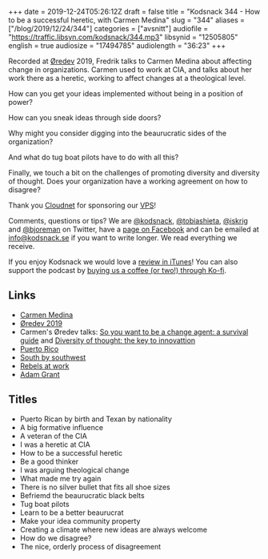 +++
date = 2019-12-24T05:26:12Z
draft = false
title = "Kodsnack 344 - How to be a successful heretic, with Carmen Medina"
slug = "344"
aliases = ["/blog/2019/12/24/344"]
categories = ["avsnitt"]
audiofile = "https://traffic.libsyn.com/kodsnack/344.mp3"
libsynid = "12505805"
english = true
audiosize = "17494785"
audiolength = "36:23"
+++

Recorded at [Øredev](https://oredev.org/) 2019, Fredrik talks to Carmen Medina about affecting change in organizations. Carmen used to work at CIA, and talks about her work there as a heretic, working to affect changes at a theological level.

How can you get your ideas implemented without being in a position of power?

How can you sneak ideas through side doors?

Why might you consider digging into the beaurucratic sides of the organization?

And what do tug boat pilots have to do with all this?

Finally, we touch a bit on the challenges of promoting diversity and diversity of thought. Does your organization have a working agreement on how to disagree?

Thank you [Cloudnet](http://www.cloudnet.se) for sponsoring our [VPS](http://en.wikipedia.org/wiki/Virtual_private_server)!

Comments, questions or tips? We are [@kodsnack](https://www.twitter.com/kodsnack), [@tobiashieta](https://www.twitter.com/tobiashieta), [@iskrig](https://www.twitter.com/iskrig) and [@bjoreman](https://www.twitter.com/bjoreman) on Twitter, have a [page on Facebook](https://www.facebook.com/kodsnack) and can be emailed at [info@kodsnack.se](mailto:info@kodsnack.se) if you want to write longer. We read everything we receive.

If you enjoy Kodsnack we would love a [review in iTunes](http://itunes.apple.com/se/podcast/kodsnack/id561631498?l=en)! You can also support the podcast by <a href="https://ko-fi.com/kodsnack" rel="payment">buying us a coffee (or two!) through Ko-fi</a>.

## Links ##
* [Carmen Medina](https://twitter.com/milouness)
* [Øredev 2019](https://oredev.org/)
* Carmen's Øredev talks: [So you want to be a change agent: a survival guide](https://oredev.org/sessions/so-you-want-to-be-a-change-agent-a-survival-guide) and [Diversity of thought: the key to innovattion](https://oredev.org/sessions/diversity-of-thought-the-key-to-innovation)
* [Puerto Rico](https://en.wikipedia.org/wiki/Puerto_Rico)
* [South by southwest](https://en.wikipedia.org/wiki/South_by_Southwest)
* [Rebels at work](https://www.amazon.com/Rebels-Work-Handbook-Leading-Change-ebook/dp/B00P9WL3WS)
* [Adam Grant](https://en.wikipedia.org/wiki/Adam_Grant)

## Titles ##
* Puerto Rican by birth and Texan by nationality
* A big formative influence
* A veteran of the CIA
* I was a heretic at CIA
* How to be a successful heretic
* Be a good thinker
* I was arguing theological change
* What made me try again
* There is no silver bullet that fits all shoe sizes
* Befriemd the beaurucratic black belts
* Tug boat pilots
* Learn to be a better beaurucrat
* Make your idea community property
* Creating a climate where new ideas are always welcome
* How do we disagree?
* The nice, orderly process of disagreement